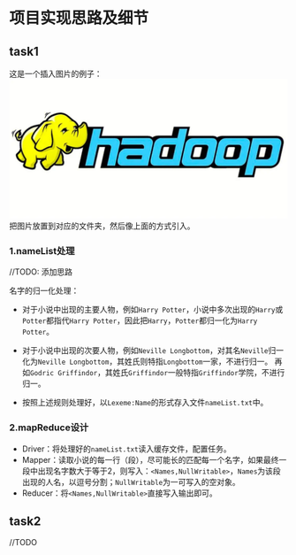 # 项目实现思路及细节

## task1
这是一个插入图片的例子：
![Hadoop](picture/task1/hadoop.jpg)
把图片放置到对应的文件夹，然后像上面的方式引入。
### 1.nameList处理

//TODO: 添加思路

名字的归一化处理：

+ 对于小说中出现的主要人物，例如`Harry Potter`，小说中多次出现的`Harry`或`Potter`都指代`Harry Potter`，因此把`Harry`，`Potter`都归一化为`Harry Potter`。
+ 对于小说中出现的次要人物，例如`Neville Longbottom`，对其名`Neville`归一化为`Neville Longbottom`，其姓氏则特指`Longbottom`一家，不进行归一。
再如`Godric Griffindor`，其姓氏`Griffindor`一般特指`Griffindor`学院，不进行归一。

+ 按照上述规则处理好，以`Lexeme:Name`的形式存入文件`nameList.txt`中。

### 2.mapReduce设计

+ Driver：将处理好的`nameList.txt`读入缓存文件，配置任务。
+ Mapper：读取小说的每一行（段），尽可能长的匹配每一个名字，如果最终一段中出现名字数大于等于2，则写入：`<Names,NullWritable>`，`Names`为该段出现的人名，以逗号分割；`NullWritable`为一可写入的空对象。
+ Reducer：将`<Names,NullWritable>`直接写入输出即可。

## task2
//TODO